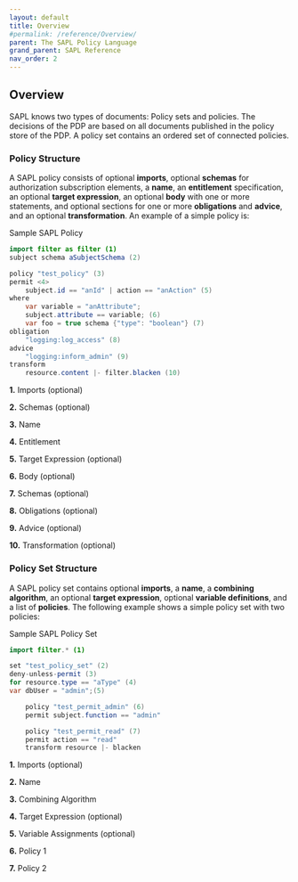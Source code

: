 ```yaml
---
layout: default
title: Overview
#permalink: /reference/Overview/
parent: The SAPL Policy Language
grand_parent: SAPL Reference
nav_order: 2
---
```


## Overview

SAPL knows two types of documents: Policy sets and policies. The decisions of the PDP are based on all documents published in the policy store of the PDP. A policy set contains an ordered set of connected policies.

### Policy Structure

A SAPL policy consists of optional **imports**, optional **schemas** for authorization subscription elements, a **name**, an **entitlement** specification, an optional **target expression**, an optional **body** with one or more statements, and optional sections for one or more **obligations** and **advice**, and an optional **transformation**.
An example of a simple policy is:

Sample SAPL Policy

```java
import filter as filter (1)
subject schema aSubjectSchema (2)

policy "test_policy" (3)
permit <4>
    subject.id == "anId" | action == "anAction" (5)
where 
    var variable = "anAttribute";
    subject.attribute == variable; (6)
    var foo = true schema {"type": "boolean"} (7)
obligation
    "logging:log_access" (8)
advice
    "logging:inform_admin" (9)
transform
    resource.content |- filter.blacken (10)
```

**1.** Imports (optional)

**2.** Schemas (optional)

**3.** Name

**4.** Entitlement

**5.** Target Expression (optional)

**6.** Body (optional)

**7.** Schemas (optional)

**8.** Obligations (optional)

**9.** Advice (optional)

**10.** Transformation (optional)


### Policy Set Structure

A SAPL policy set contains optional **imports**, a **name**, a **combining algorithm**, an optional **target expression**, optional **variable definitions**, and a list of **policies**. The following example shows a simple policy set with two policies:

Sample SAPL Policy Set

```java
import filter.* (1)

set "test_policy_set" (2)
deny-unless-permit (3)
for resource.type == "aType" (4)
var dbUser = "admin";(5)

    policy "test_permit_admin" (6)
    permit subject.function == "admin"

    policy "test_permit_read" (7)
    permit action == "read"
    transform resource |- blacken
```

**1.** Imports (optional)

**2.** Name

**3.** Combining Algorithm

**4.** Target Expression (optional)

**5.** Variable Assignments (optional)

**6.** Policy 1

**7.** Policy 2
